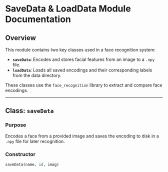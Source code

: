 # SaveData & LoadData Module Documentation

## Overview

This module contains two key classes used in a face recognition system:

- **`saveData`**: Encodes and stores facial features from an image to a `.npy` file.
- **`loadData`**: Loads all saved encodings and their corresponding labels from the data directory.

These classes use the `face_recognition` library to extract and compare face encodings.

---

## Class: `saveData`

### Purpose

Encodes a face from a provided image and saves the encoding to disk in a `.npy` file for later recognition.

### Constructor

```python
saveData(name, id, imag)

